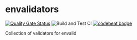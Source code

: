 # envalidators

[![Quality Gate Status](https://sonarcloud.io/api/project_badges/measure?project=myrotvorets_envalidators&metric=alert_status)](https://sonarcloud.io/dashboard?id=myrotvorets_envalidators)
![Build and Test CI](https://github.com/myrotvorets/envalidators/workflows/Build%20and%20Test%20CI/badge.svg)
[![codebeat badge](https://codebeat.co/badges/8767cdce-8a6f-47f2-a0bb-bd0b665f65af)](https://codebeat.co/projects/github-com-myrotvorets-envalidators-master)

Collection of validators for envalid
